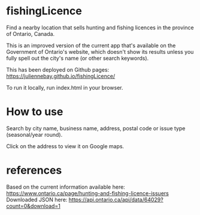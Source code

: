 # fishingLicence
Find a nearby location that sells hunting and fishing licences in the province of Ontario, Canada. 

This is an improved version of the current app that's available on the Government of Ontario's website, which doesn't show its results unless you fully spell out the city's name (or other search keywords).

This has been deployed on Github pages: https://juliennebay.github.io/fishingLicence/

To run it locally, run index.html in your browser.

# How to use
Search by city name, business name, address, postal code or issue type (seasonal/year round).

Click on the address to view it on Google maps. 

# references
Based on the current information available here: https://www.ontario.ca/page/hunting-and-fishing-licence-issuers
Downloaded JSON here: https://api.ontario.ca/api/data/64029?count=0&download=1 
